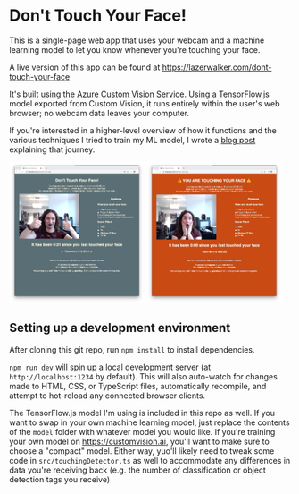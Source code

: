 # Don't Touch Your Face!

This is a single-page web app that uses your webcam and a machine learning model to let you know whenever you're touching your face.

A live version of this app can be found at https://lazerwalker.com/dont-touch-your-face

It's built using the [Azure Custom Vision Service](https://azure.microsoft.com/en-us/services/cognitive-services/custom-vision-service/#features?WT.mc.id=code-github-emwalker). Using a TensorFlow.js model exported from Custom Vision, it runs entirely within the user's web browser; no webcam data leaves your computer.

If you're interested in a higher-level overview of how it functions and the various techniques I tried to train my ML model, I wrote a [blog post](https://medium.com/microsoftazure/how-you-can-use-computer-vision-to-avoid-touching-your-face-34a426ffddfd) explaining that journey.

<img src="not-touching.jpeg" alt="image of the app when not touching your face" width="48%" /> <img src="touching.jpeg" alt="image of the app when touching your face" width="48%" />


## Setting up a development environment

After cloning this git repo, run `npm install` to install dependencies.

`npm run dev` will spin up a local development server (at `http://localhost:1234` by default). This will also auto-watch for changes made to HTML, CSS, or TypeScript files, automatically recompile, and attempt to hot-reload any connected browser clients.

The TensorFlow.js model I'm using is included in this repo as well. If you want to swap in your own machine learning model, just replace the contents of the `model` folder with whatever model you would like. If you're training your own model on https://customvision.ai, you'll want to make sure to choose a "compact" model. Either way, yuo'll likely need to tweak some code in `src/touchingDetector.ts` as well to accommodate any differences in data you're receiving back (e.g. the number of classification or object detection tags you receive)
